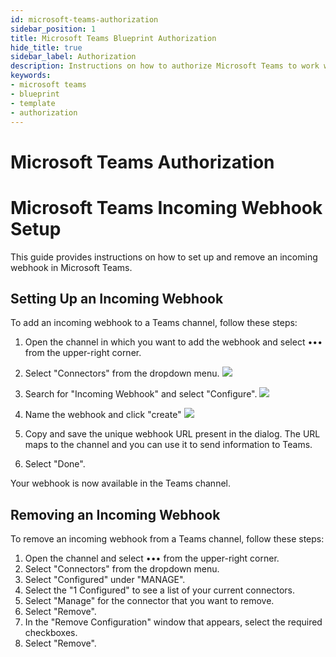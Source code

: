 ```yaml
---
id: microsoft-teams-authorization
sidebar_position: 1
title: Microsoft Teams Blueprint Authorization
hide_title: true
sidebar_label: Authorization
description: Instructions on how to authorize Microsoft Teams to work with Platform's low-code Microsoft Teams templates.
keywords:
- microsoft teams
- blueprint
- template
- authorization
---
```


# Microsoft Teams Authorization
# Microsoft Teams Incoming Webhook Setup

This guide provides instructions on how to set up and remove an incoming webhook in Microsoft Teams.

## Setting Up an Incoming Webhook

To add an incoming webhook to a Teams channel, follow these steps:

1. Open the channel in which you want to add the webhook and select ••• from the upper-right corner.

2. Select "Connectors" from the dropdown menu.
![](https://cdn.sanity.io/images/2xyydva6/production/750a2b32ae9b4def1722519870e02892049d9a9c-454x483.png?w=450)


3. Search for "Incoming Webhook" and select "Configure".
![](https://cdn.sanity.io/images/2xyydva6/production/624dd61fb083e9a019119e3da29dcf2f4ce1f9d9-694x788.png?w=450)

4. Name the webhook and click "create"
![](https://cdn.sanity.io/images/2xyydva6/production/03215787d19f0d55628f296270d4881e7e562433-693x779.png?w=450)

7. Copy and save the unique webhook URL present in the dialog. The URL maps to the channel and you can use it to send information to Teams.
8. Select "Done".

Your webhook is now available in the Teams channel.

## Removing an Incoming Webhook

To remove an incoming webhook from a Teams channel, follow these steps:

1. Open the channel and select ••• from the upper-right corner.
2. Select "Connectors" from the dropdown menu.
3. Select "Configured" under "MANAGE".
4. Select the "1 Configured" to see a list of your current connectors.
5. Select "Manage" for the connector that you want to remove.
6. Select "Remove".
7. In the "Remove Configuration" window that appears, select the required checkboxes.
8. Select "Remove".


